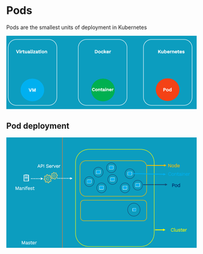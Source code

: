 # Pods

Pods are the smallest units of deployment in Kubernetes

![Screenshot](img/pod_unit_of_scheduling.png)

## Pod deployment

![Screenshot](img/pod_deployment.png)


